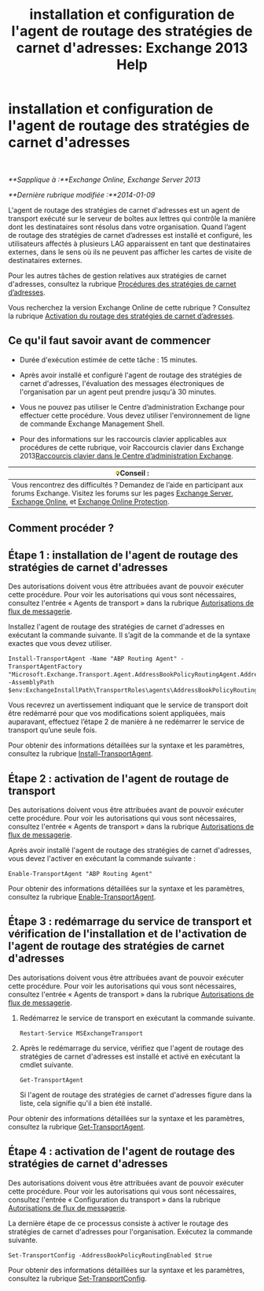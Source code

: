 ﻿---
title: "installation et configuration de l'agent de routage des stratégies de carnet d'adresses: Exchange 2013 Help"
TOCTitle: installation et configuration de l'agent de routage des stratégies de carnet d'adresses
ms:assetid: 20e8a43d-4508-4388-a2c9-aa3073593cc2
ms:mtpsurl: https://technet.microsoft.com/fr-fr/library/JJ907308(v=EXCHG.150)
ms:contentKeyID: 51407164
ms.date: 04/24/2018
mtps_version: v=EXCHG.150
ms.translationtype: HT
---

# installation et configuration de l'agent de routage des stratégies de carnet d'adresses

 

_**Sapplique à :**Exchange Online, Exchange Server 2013_

_**Dernière rubrique modifiée :**2014-01-09_

L'agent de routage des stratégies de carnet d'adresses est un agent de transport exécuté sur le serveur de boîtes aux lettres qui contrôle la manière dont les destinataires sont résolus dans votre organisation. Quand l’agent de routage des stratégies de carnet d’adresses est installé et configuré, les utilisateurs affectés à plusieurs LAG apparaissent en tant que destinataires externes, dans le sens où ils ne peuvent pas afficher les cartes de visite de destinataires externes.

Pour les autres tâches de gestion relatives aux stratégies de carnet d'adresses, consultez la rubrique [Procédures des stratégies de carnet d’adresses](address-book-policy-procedures-exchange-2013-help.md).

Vous recherchez la version Exchange Online de cette rubrique ? Consultez la rubrique [Activation du routage des stratégies de carnet d’adresses](https://technet.microsoft.com/fr-fr/library/jj891095\(v=exchg.150\)).

## Ce qu'il faut savoir avant de commencer

  - Durée d'exécution estimée de cette tâche : 15 minutes.

  - Après avoir installé et configuré l'agent de routage des stratégies de carnet d'adresses, l'évaluation des messages électroniques de l'organisation par un agent peut prendre jusqu'à 30 minutes.

  - Vous ne pouvez pas utiliser le Centre d’administration Exchange pour effectuer cette procédure. Vous devez utiliser l'environnement de ligne de commande Exchange Management Shell.

  - Pour des informations sur les raccourcis clavier applicables aux procédures de cette rubrique, voir Raccourcis clavier dans Exchange 2013[Raccourcis clavier dans le Centre d’administration Exchange](keyboard-shortcuts-in-the-exchange-admin-center-exchange-online-protection-help.md).

<table>
<thead>
<tr class="header">
<th><img src="images/Bb125224.tip(EXCHG.150).gif" title="Conseil" alt="Conseil" />Conseil :</th>
</tr>
</thead>
<tbody>
<tr class="odd">
<td>Vous rencontrez des difficultés ? Demandez de l’aide en participant aux forums Exchange. Visitez les forums sur les pages <a href="https://go.microsoft.com/fwlink/p/?linkid=60612">Exchange Server</a>, <a href="https://go.microsoft.com/fwlink/p/?linkid=267542">Exchange Online</a>, et <a href="https://go.microsoft.com/fwlink/p/?linkid=285351">Exchange Online Protection</a>.</td>
</tr>
</tbody>
</table>


## Comment procéder ?

## Étape 1 : installation de l'agent de routage des stratégies de carnet d'adresses

Des autorisations doivent vous être attribuées avant de pouvoir exécuter cette procédure. Pour voir les autorisations qui vous sont nécessaires, consultez l'entrée « Agents de transport » dans la rubrique [Autorisations de flux de messagerie](mail-flow-permissions-exchange-2013-help.md).

Installez l'agent de routage des stratégies de carnet d'adresses en exécutant la commande suivante. Il s’agit de la commande et de la syntaxe exactes que vous devez utiliser.

    Install-TransportAgent -Name "ABP Routing Agent" -TransportAgentFactory "Microsoft.Exchange.Transport.Agent.AddressBookPolicyRoutingAgent.AddressBookPolicyRoutingAgentFactory" -AssemblyPath $env:ExchangeInstallPath\TransportRoles\agents\AddressBookPolicyRoutingAgent\Microsoft.Exchange.Transport.Agent.AddressBookPolicyRoutingAgent.dll

Vous recevrez un avertissement indiquant que le service de transport doit être redémarré pour que vos modifications soient appliquées, mais auparavant, effectuez l’étape 2 de manière à ne redémarrer le service de transport qu’une seule fois.

Pour obtenir des informations détaillées sur la syntaxe et les paramètres, consultez la rubrique [Install-TransportAgent](https://technet.microsoft.com/fr-fr/library/aa997998\(v=exchg.150\)).

## Étape 2 : activation de l'agent de routage de transport

Des autorisations doivent vous être attribuées avant de pouvoir exécuter cette procédure. Pour voir les autorisations qui vous sont nécessaires, consultez l'entrée « Agents de transport » dans la rubrique [Autorisations de flux de messagerie](mail-flow-permissions-exchange-2013-help.md).

Après avoir installé l'agent de routage des stratégies de carnet d'adresses, vous devez l'activer en exécutant la commande suivante :

    Enable-TransportAgent "ABP Routing Agent"

Pour obtenir des informations détaillées sur la syntaxe et les paramètres, consultez la rubrique [Enable-TransportAgent](https://technet.microsoft.com/fr-fr/library/bb124921\(v=exchg.150\)).

## Étape 3 : redémarrage du service de transport et vérification de l'installation et de l'activation de l'agent de routage des stratégies de carnet d'adresses

Des autorisations doivent vous être attribuées avant de pouvoir exécuter cette procédure. Pour voir les autorisations qui vous sont nécessaires, consultez l'entrée « Agents de transport » dans la rubrique [Autorisations de flux de messagerie](mail-flow-permissions-exchange-2013-help.md).

1.  Redémarrez le service de transport en exécutant la commande suivante.
    
        Restart-Service MSExchangeTransport

2.  Après le redémarrage du service, vérifiez que l'agent de routage des stratégies de carnet d'adresses est installé et activé en exécutant la cmdlet suivante.
    
        Get-TransportAgent
    
    Si l'agent de routage des stratégies de carnet d'adresses figure dans la liste, cela signifie qu'il a bien été installé.

Pour obtenir des informations détaillées sur la syntaxe et les paramètres, consultez la rubrique [Get-TransportAgent](https://technet.microsoft.com/fr-fr/library/bb123536\(v=exchg.150\)).

## Étape 4 : activation de l'agent de routage des stratégies de carnet d'adresses

Des autorisations doivent vous être attribuées avant de pouvoir exécuter cette procédure. Pour voir les autorisations qui vous sont nécessaires, consultez l'entrée « Configuration du transport » dans la rubrique [Autorisations de flux de messagerie](mail-flow-permissions-exchange-2013-help.md).

La dernière étape de ce processus consiste à activer le routage des stratégies de carnet d'adresses pour l'organisation. Exécutez la commande suivante.

    Set-TransportConfig -AddressBookPolicyRoutingEnabled $true

Pour obtenir des informations détaillées sur la syntaxe et les paramètres, consultez la rubrique [Set-TransportConfig](https://technet.microsoft.com/fr-fr/library/bb124151\(v=exchg.150\)).

